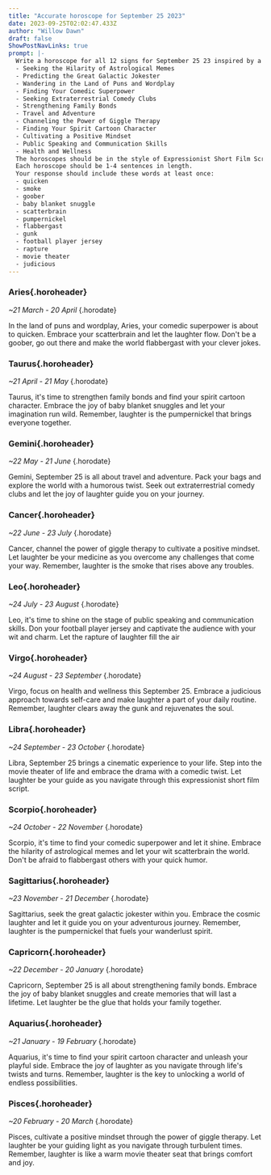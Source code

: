 ```yaml
---
title: "Accurate horoscope for September 25 2023"
date: 2023-09-25T02:02:47.433Z
author: "Willow Dawn"
draft: false
ShowPostNavLinks: true
prompt: |-
  Write a horoscope for all 12 signs for September 25 23 inspired by a different focus for each. Ensure you do not include the focus in the response:
  - Seeking the Hilarity of Astrological Memes
  - Predicting the Great Galactic Jokester
  - Wandering in the Land of Puns and Wordplay
  - Finding Your Comedic Superpower
  - Seeking Extraterrestrial Comedy Clubs
  - Strengthening Family Bonds
  - Travel and Adventure
  - Channeling the Power of Giggle Therapy
  - Finding Your Spirit Cartoon Character
  - Cultivating a Positive Mindset
  - Public Speaking and Communication Skills
  - Health and Wellness
  The horoscopes should be in the style of Expressionist Short Film Script and the mood of determined
  Each horoscope should be 1-4 sentences in length.
  Your response should include these words at least once:
  - quicken
  - smoke
  - goober
  - baby blanket snuggle
  - scatterbrain
  - pumpernickel
  - flabbergast
  - gunk
  - football player jersey
  - rapture
  - movie theater
  - judicious
---
```


### Aries{.horoheader}

*~21 March - 20 April*
{.horodate}

In the land of puns and wordplay, Aries, your comedic superpower is about to quicken. Embrace your scatterbrain and let the laughter flow. Don't be a goober, go out there and make the world flabbergast with your clever jokes.


### Taurus{.horoheader}

*~21 April - 21 May*
{.horodate}

Taurus, it's time to strengthen family bonds and find your spirit cartoon character. Embrace the joy of baby blanket snuggles and let your imagination run wild. Remember, laughter is the pumpernickel that brings everyone together.


### Gemini{.horoheader}

*~22 May - 21 June*
{.horodate}

Gemini, September 25 is all about travel and adventure. Pack your bags and explore the world with a humorous twist. Seek out extraterrestrial comedy clubs and let the joy of laughter guide you on your journey.


### Cancer{.horoheader}

*~22 June - 23 July*
{.horodate}

Cancer, channel the power of giggle therapy to cultivate a positive mindset. Let laughter be your medicine as you overcome any challenges that come your way. Remember, laughter is the smoke that rises above any troubles.


### Leo{.horoheader}

*~24 July - 23 August*
{.horodate}

Leo, it's time to shine on the stage of public speaking and communication skills. Don your football player jersey and captivate the audience with your wit and charm. Let the rapture of laughter fill the air


### Virgo{.horoheader}

*~24 August - 23 September*
{.horodate}

Virgo, focus on health and wellness this September 25. Embrace a judicious approach towards self-care and make laughter a part of your daily routine. Remember, laughter clears away the gunk and rejuvenates the soul.


### Libra{.horoheader}

*~24 September - 23 October*
{.horodate}

Libra, September 25 brings a cinematic experience to your life. Step into the movie theater of life and embrace the drama with a comedic twist. Let laughter be your guide as you navigate through this expressionist short film script.


### Scorpio{.horoheader}

*~24 October - 22 November*
{.horodate}

Scorpio, it's time to find your comedic superpower and let it shine. Embrace the hilarity of astrological memes and let your wit scatterbrain the world. Don't be afraid to flabbergast others with your quick humor.


### Sagittarius{.horoheader}

*~23 November - 21 December*
{.horodate}

Sagittarius, seek the great galactic jokester within you. Embrace the cosmic laughter and let it guide you on your adventurous journey. Remember, laughter is the pumpernickel that fuels your wanderlust spirit.


### Capricorn{.horoheader}

*~22 December - 20 January*
{.horodate}

Capricorn, September 25 is all about strengthening family bonds. Embrace the joy of baby blanket snuggles and create memories that will last a lifetime. Let laughter be the glue that holds your family together.


### Aquarius{.horoheader}

*~21 January - 19 February*
{.horodate}

Aquarius, it's time to find your spirit cartoon character and unleash your playful side. Embrace the joy of laughter as you navigate through life's twists and turns. Remember, laughter is the key to unlocking a world of endless possibilities.


### Pisces{.horoheader}

*~20 February - 20 March*
{.horodate}

Pisces, cultivate a positive mindset through the power of giggle therapy. Let laughter be your guiding light as you navigate through turbulent times. Remember, laughter is like a warm movie theater seat that brings comfort and joy.

